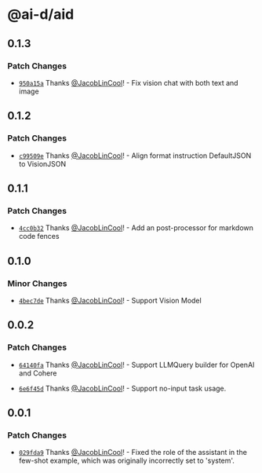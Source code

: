 # @ai-d/aid

## 0.1.3

### Patch Changes

-   [`950a15a`](https://github.com/JacobLinCool/aid/commit/950a15abe75124ab6ae97423840954ca5c662eb0) Thanks [@JacobLinCool](https://github.com/JacobLinCool)! - Fix vision chat with both text and image

## 0.1.2

### Patch Changes

-   [`c99509e`](https://github.com/JacobLinCool/aid/commit/c99509edd72480a3db365c6a5c93f1ff7c515e34) Thanks [@JacobLinCool](https://github.com/JacobLinCool)! - Align format instruction DefaultJSON to VisionJSON

## 0.1.1

### Patch Changes

-   [`4cc0b32`](https://github.com/JacobLinCool/aid/commit/4cc0b32066e900ffa2a93779c7af3f74e2f5af00) Thanks [@JacobLinCool](https://github.com/JacobLinCool)! - Add an post-processor for markdown code fences

## 0.1.0

### Minor Changes

-   [`4bec7de`](https://github.com/JacobLinCool/aid/commit/4bec7de5b0bed2f5cedd071f663cba89b984e451) Thanks [@JacobLinCool](https://github.com/JacobLinCool)! - Support Vision Model

## 0.0.2

### Patch Changes

-   [`64140fa`](https://github.com/JacobLinCool/aid/commit/64140fa2e49cb9e8d1691365056ae46b94eeaed4) Thanks [@JacobLinCool](https://github.com/JacobLinCool)! - Support LLMQuery builder for OpenAI and Cohere

-   [`6e6f45d`](https://github.com/JacobLinCool/aid/commit/6e6f45d1b1e24a0d2658dd753e760fb972be06a6) Thanks [@JacobLinCool](https://github.com/JacobLinCool)! - Support no-input task usage.

## 0.0.1

### Patch Changes

-   [`029fda9`](https://github.com/JacobLinCool/aid/commit/029fda984630801c60e04cef0aa0eae4d72010de) Thanks [@JacobLinCool](https://github.com/JacobLinCool)! - Fixed the role of the assistant in the few-shot example, which was originally incorrectly set to 'system'.
